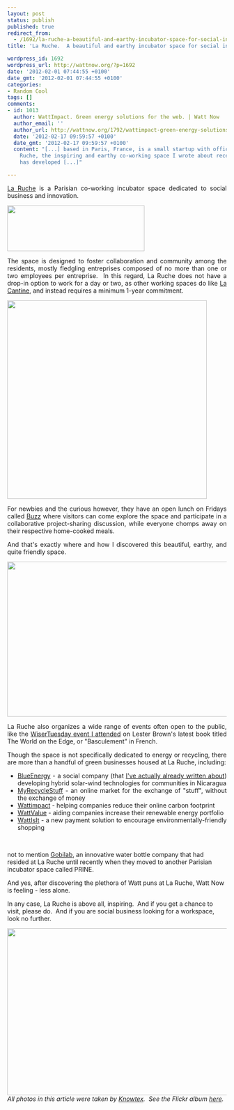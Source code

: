 ```yaml
---
layout: post
status: publish
published: true
redirect_from:
  - /1692/la-ruche-a-beautiful-and-earthy-incubator-space-for-social-innovation
title: 'La Ruche.  A beautiful and earthy incubator space for social innovation.  '

wordpress_id: 1692
wordpress_url: http://wattnow.org/?p=1692
date: '2012-02-01 07:44:55 +0100'
date_gmt: '2012-02-01 07:44:55 +0100'
categories:
- Random Cool
tags: []
comments:
- id: 1013
  author: WattImpact. Green energy solutions for the web. | Watt Now
  author_email: ''
  author_url: http://wattnow.org/1792/wattimpact-green-energy-solutions-for-the-web
  date: '2012-02-17 09:59:57 +0100'
  date_gmt: '2012-02-17 09:59:57 +0100'
  content: "[...] based in Paris, France, is a small startup with offices at&nbsp;La
    Ruche, the inspiring and earthy co-working space I wrote about recently. &nbsp;WattValue
    has developed [...]"

---
```

<p style="text-align: justify;"><a href="http://la-ruche.net/">La Ruche</a> is a Parisian co-working incubator space dedicated to social business and innovation.</p>
<p style="text-align: justify;"><a href="http://la-ruche.net/"><img class="alignnone size-full wp-image-1693" title="laruche - logo" src="{{ 'assets/from-wordpress/uploads/2012/02/laruche-logo.jpg' | relative_url }}" alt="" width="315" height="105" /></a></p>
<p style="text-align: justify;">The space is designed to foster collaboration and community among the residents, mostly fledgling entreprises composed of no more than one or two employees per entreprise. &nbsp;In this regard, La Ruche does not have a drop-in option to work for a day or two, as other working spaces do like <a href="http://lacantine.org/">La Cantine</a>,&nbsp;and instead requires a minimum 1-year commitment.</p>
<p style="text-align: justify;"><a href="http://www.flickr.com//photos/knowtex/sets/72157629095705639/show/"><img class="alignnone  wp-image-1694" title="laruche- hall" src="{{ 'assets/from-wordpress/uploads/2012/02/laruche-hall.png' | relative_url }}" alt="" width="458" height="456" /></a></p>
<p style="text-align: justify;">For newbies and the curious however, they have an open lunch on Fridays called <a href="http://la-ruche.net/index.php?option=com_content&amp;view=article&amp;id=53&amp;Itemid=149">Buzz</a> where visitors can come explore the space and participate in a collaborative project-sharing discussion, while everyone chomps away on their respective home-cooked meals.</p>
<p style="text-align: justify;">And that's exactly where and how I discovered this beautiful, earthy, and quite friendly space.</p>
<p style="text-align: justify;"><a href="http://www.flickr.com//photos/knowtex/sets/72157629095705639/show/"><img class="alignnone  wp-image-1695" title="laruche- people" src="{{ 'assets/from-wordpress/uploads/2012/02/laruche-people.png' | relative_url }}" alt="" width="527" height="356" /></a></p>
<p style="text-align: justify;">La Ruche also organizes a wide range of events often open to the public, like the <a href="http://www.meetup.com/WiserTuesdays-laRuche/events/47306092/">WiserTuesday event I attended</a> on Lester Brown's latest book titled The World on the Edge, or "Basculement" in French.</p>
<p style="text-align: justify;">Though the space is not specifically dedicated to energy or recycling, there are more than a handful of green businesses housed at La Ruche, including:</p>
<ul style="text-align: justify;">
<li><a title="blueEnergy" href="http://www.blueenergygroup.org/">BlueEnergy</a> - a social company (that <a title="blueEnergy" href="http://wattnow.org/134/blueenergy">I've actually already written about</a>) developing hybrid solar-wind technologies for communities in Nicaragua</li>
<li><a href="http://www.myrecyclestuff.com/fr/troc/">MyRecycleStuff</a>&nbsp;- an online market for the exchange of "stuff", without the exchange of money</li>
<li><a href="http://www.wattimpact.com/">Wattimpact</a>&nbsp;- helping companies reduce their online carbon footprint</li>
<li><a href="http://www.wattvalue.fr/?lang=en">WattValue</a> - aiding companies increase their renewable energy portfolio</li>
<li><span style="text-align: justify;"><a href="http://www.wattisit.com/">WattIsIt</a> - a new payment solution to encourage environmentally-friendly shopping</span></li>
</ul>
<p>&nbsp;</p>
<p><span style="text-align: justify;">not to mention </span><a style="text-align: justify;" title="Gobi. The new way to drink water." href="http://wattnow.org/1507/gobi-the-new-way-to-drink-water">Gobilab</a><span style="text-align: justify;">, an innovative water bottle company that had resided at La Ruche until recently when they moved to another Parisian incubator space called PRINE.</span></p>
<p><span style="text-align: justify;">And yes, after discovering the plethora of Watt puns at La Ruche, Watt Now is feeling - less alone.</span></p>
<p><span style="text-align: justify;">In any case, La Ruche is above all, inspiring. &nbsp;And if you get a chance to visit, please do. &nbsp;And if you are social business looking for a workspace, look no further.</span></p>
<div style="text-align: justify;"></div>
<div style="text-align: justify;"><a href="http://www.flickr.com//photos/knowtex/sets/72157629095705639/show/"><img class="alignnone  wp-image-1696" title="laruche - bios" src="{{ 'assets/from-wordpress/uploads/2012/02/laruche-bios.png' | relative_url }}" alt="" width="577" height="383" /></a></div>
<div style="text-align: justify;"></div>
<div style="text-align: justify;"></div>
<div style="text-align: justify;"><em>All photos in this article were taken by <em><a href="http://www.knowtex.com/">Knowtex</a>. &nbsp;See the&nbsp;</em>Flickr album <a href="http://www.flickr.com//photos/knowtex/sets/72157629095705639/show/">here</a>.</em></div>
<div style="text-align: justify;"></div>
<div></div>
<p>&nbsp;</p>
<div></div>
